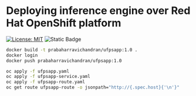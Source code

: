# Deploying inference engine over Red Hat OpenShift platform

[![License: MIT](https://img.shields.io/badge/License-MIT-blue.svg)](https://opensource.org/licenses/MIT)
![Static Badge](https://img.shields.io/badge/Proudly-Canadian-FF0000.svg)

```bash
docker build -t prabaharravichandran/ufpsapp:1.0 .
docker login
docker push prabaharravichandran/ufpsapp:1.0
```


```bash
oc apply -f ufpsapp.yaml
oc apply -f ufpsapp-service.yaml
oc apply -f ufpsapp-route.yaml
oc get route ufpsapp-route -o jsonpath="http://{.spec.host}{'\n'}"
```